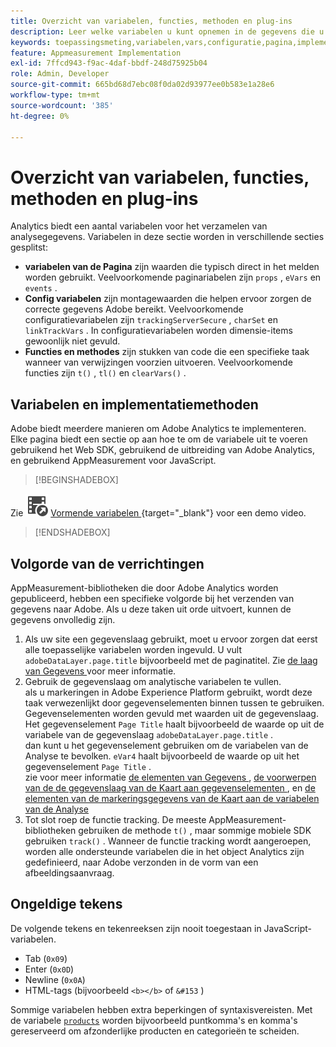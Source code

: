 ```yaml
---
title: Overzicht van variabelen, functies, methoden en plug-ins
description: Leer welke variabelen u kunt opnemen in de gegevens die u naar Adobe verzendt om de rapportage te verbeteren.
keywords: toepassingsmeting,variabelen,vars,configuratie,pagina,implementatie
feature: Appmeasurement Implementation
exl-id: 7ffcd943-f9ac-4daf-bbdf-248d75925b04
role: Admin, Developer
source-git-commit: 665bd68d7ebc08f0da02d93977ee0b583e1a28e6
workflow-type: tm+mt
source-wordcount: '385'
ht-degree: 0%

---
```


# Overzicht van variabelen, functies, methoden en plug-ins

Analytics biedt een aantal variabelen voor het verzamelen van analysegegevens. Variabelen in deze sectie worden in verschillende secties gesplitst:

* **variabelen van de Pagina** zijn waarden die typisch direct in het melden worden gebruikt. Veelvoorkomende paginariabelen zijn `props` , `eVars` en `events` .
* **Config variabelen** zijn montagewaarden die helpen ervoor zorgen de correcte gegevens Adobe bereikt. Veelvoorkomende configuratievariabelen zijn `trackingServerSecure` , `charSet` en `linkTrackVars` . In configuratievariabelen worden dimensie-items gewoonlijk niet gevuld.
* **Functies en methodes** zijn stukken van code die een specifieke taak wanneer van verwijzingen voorzien uitvoeren. Veelvoorkomende functies zijn `t()` , `tl()` en `clearVars()` .

## Variabelen en implementatiemethoden

Adobe biedt meerdere manieren om Adobe Analytics te implementeren. Elke pagina biedt een sectie op aan hoe te om de variabele uit te voeren gebruikend het Web SDK, gebruikend de uitbreiding van Adobe Analytics, en gebruikend AppMeasurement voor JavaScript.


>[!BEGINSHADEBOX]

Zie ![ VideoCheckedOut ](/help/assets/icons/VideoCheckedOut.svg) [ Vormende variabelen ](https://video.tv.adobe.com/v/28755?quality=12&learn=on){target="_blank"} voor een demo video.

>[!ENDSHADEBOX]


## Volgorde van de verrichtingen

AppMeasurement-bibliotheken die door Adobe Analytics worden gepubliceerd, hebben een specifieke volgorde bij het verzenden van gegevens naar Adobe. Als u deze taken uit orde uitvoert, kunnen de gegevens onvolledig zijn.

1. Als uw site een gegevenslaag gebruikt, moet u ervoor zorgen dat eerst alle toepasselijke variabelen worden ingevuld. U vult `adobeDataLayer.page.title` bijvoorbeeld met de paginatitel. Zie [ de laag van Gegevens ](../prepare/data-layer.md) voor meer informatie.
2. Gebruik de gegevenslaag om analytische variabelen te vullen. <br/> als u markeringen in Adobe Experience Platform gebruikt, wordt deze taak verwezenlijkt door gegevenselementen binnen tussen te gebruiken. Gegevenselementen worden gevuld met waarden uit de gegevenslaag. Het gegevenselement `Page Title` haalt bijvoorbeeld de waarde op uit de variabele van de gegevenslaag `adobeDataLayer.page.title` . <br/> dan kunt u het gegevenselement gebruiken om de variabelen van de Analyse te bevolken. `eVar4` haalt bijvoorbeeld de waarde op uit het gegevenselement `Page Title` . <br/> zie voor meer informatie [ de elementen van Gegevens ](https://experienceleague.adobe.com/docs/experience-platform/tags/ui/data-elements.html?lang=nl-NL), [ de voorwerpen van de de gegevenslaag van de Kaart aan gegevenselementen ](../launch/layer-to-elements.md), en [ de elementen van de markeringsgegevens van de Kaart aan de variabelen van de Analyse ](../launch/elements-to-variable.md)
3. Tot slot roep de functie tracking. De meeste AppMeasurement-bibliotheken gebruiken de methode `t()` , maar sommige mobiele SDK gebruiken `track()` . Wanneer de functie tracking wordt aangeroepen, worden alle ondersteunde variabelen die in het object Analytics zijn gedefinieerd, naar Adobe verzonden in de vorm van een afbeeldingsaanvraag.

## Ongeldige tekens

De volgende tekens en tekenreeksen zijn nooit toegestaan in JavaScript-variabelen.

* Tab (`0x09`)
* Enter (`0x0D`)
* Newline (`0x0A`)
* HTML-tags (bijvoorbeeld `<b></b>` of `&#153` )

Sommige variabelen hebben extra beperkingen of syntaxisvereisten. Met de variabele [`products`](page-vars/products.md) worden bijvoorbeeld puntkomma&#39;s en komma&#39;s gereserveerd om afzonderlijke producten en categorieën te scheiden.
